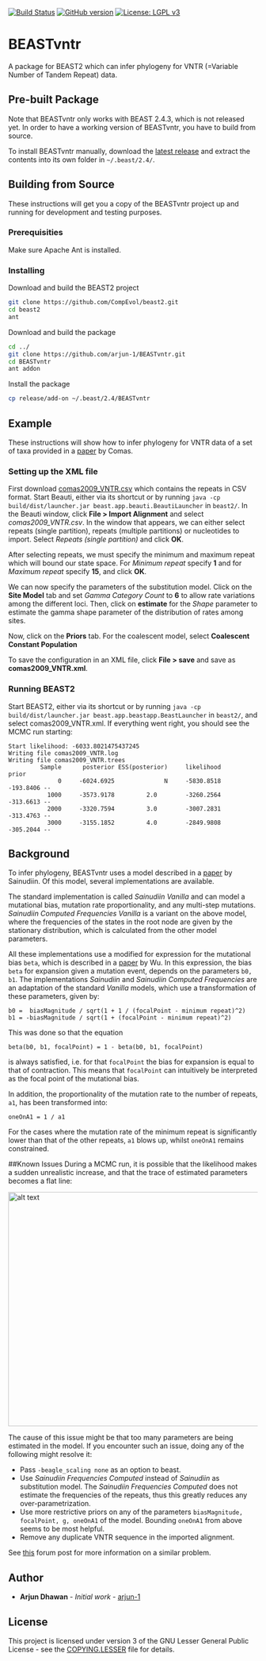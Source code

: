 [![Build Status](https://travis-ci.org/arjun-1/BEASTvntr.svg?branch=master)](https://travis-ci.org/arjun-1/BEASTvntr) [![GitHub version](https://badge.fury.io/gh/arjun-1%2FBEASTvntr.svg)](https://badge.fury.io/gh/arjun-1%2FBEASTvntr)  [![License: LGPL v3](https://img.shields.io/badge/License-LGPL%20v3-blue.svg)](https://raw.githubusercontent.com/arjun-1/BEASTvntr/master/COPYING.LESSER)
# BEASTvntr

A package for BEAST2 which can infer phylogeny for VNTR (=Variable Number of Tandem Repeat) data.

## Pre-built Package
Note that BEASTvntr only works with BEAST 2.4.3, which is not released yet. In order to have a working version of BEASTvntr, you have to build from source.

To install BEASTvntr manually, download the [latest release](https://github.com/arjun-1/BEASTvntr/releases/download/v0.0.2/BEASTvntr.addon.v0.0.2.zip) and extract the contents into its own folder in `~/.beast/2.4/`.
## Building from Source

These instructions will get you a copy of the BEASTvntr project up and running for development and testing purposes.

### Prerequisities

Make sure Apache Ant is installed.

### Installing

Download and build the BEAST2 project

```bash
git clone https://github.com/CompEvol/beast2.git
cd beast2
ant
```
Download and build the package
```bash
cd ../
git clone https://github.com/arjun-1/BEASTvntr.git
cd BEASTvntr
ant addon
```
Install the package
```bash
cp release/add-on ~/.beast/2.4/BEASTvntr
```
## Example
These instructions will show how to infer phylogeny for VNTR data of a set of taxa provided in a [paper](http://journals.plos.org/plosone/article?id=10.1371/journal.pone.0007815) by Comas.
### Setting up the XML file
First download [comas2009_VNTR.csv](examples/csv/comas2009_VNTR.csv) which contains the repeats in CSV format. Start Beauti, either via its shortcut or by running `java -cp build/dist/launcher.jar beast.app.beauti.BeautiLauncher` in `beast2/`. In the Beauti window, click **File > Import Alignment** and select *comas2009_VNTR.csv*. In the window that appears, we can either select repeats (single partition), repeats (multiple partitions) or nucleotides to import. Select *Repeats (single partition)* and click **OK**.

After selecting repeats, we must specify the minimum and maximum repeat which will bound our state space. For *Minimum repeat* specify **1** and for *Maximum repeat* specify **15**, and click **OK**.

We can now specify the parameters of the substitution model. Click on the **Site Model** tab and set *Gamma Category Count* to **6** to allow rate variations among the different loci. Then, click on **estimate** for the *Shape* parameter to estimate the gamma shape parameter of the distribution of rates among sites.

Now, click on the **Priors** tab. For the coalescent model, select **Coalescent Constant Population**

To save the configuration in an XML file, click **File > save** and save as **comas2009_VNTR.xml**.
### Running BEAST2
Start BEAST2, either via its shortcut or by running `java -cp build/dist/launcher.jar beast.app.beastapp.BeastLauncher` in `beast2/`, and select comas2009_VNTR.xml. If everything went right, you should see the MCMC run starting:
```text
Start likelihood: -6033.8021475437245 
Writing file comas2009_VNTR.log
Writing file comas2009_VNTR.trees
         Sample      posterior ESS(posterior)     likelihood          prior
              0     -6024.6925              N     -5830.8518      -193.8406 --
           1000     -3573.9178         2.0        -3260.2564      -313.6613 --
           2000     -3320.7594         3.0        -3007.2831      -313.4763 --
           3000     -3155.1852         4.0        -2849.9808      -305.2044 --
```

## Background
To infer phylogeny, BEASTvntr uses a model described in a [paper](http://www.genetics.org/content/168/1/383.long) by Sainudiin. Of this model, several implementations are available.

The standard implementation is called *Sainudiin Vanilla* and can model a mutational bias, mutation rate proportionality, and any multi-step mutations. *Sainudiin Computed Frequencies Vanilla* is a variant on the above model, where the frequencies of the states in the root node are given by the stationary distribution, which is calculated from the other model parameters. 

All these implementations use a modified for expression for the mutational bias `beta`, which is described in a [paper](http://www.genetics.org/content/188/1/151.long) by Wu. In this expression, the bias `beta` for expansion given a mutation event, depends on the parameters `b0, b1`. The implementations *Sainudiin* and *Sainudiin Computed Frequencies* are an adaptation of the standard *Vanilla* models, which use a transformation of these parameters, given by:
```
b0 =  biasMagnitude / sqrt(1 + 1 / (focalPoint - minimum repeat)^2)
b1 = -biasMagnitude / sqrt(1 + (focalPoint - minimum repeat)^2)
```
This was done so that the equation
```
beta(b0, b1, focalPoint) = 1 - beta(b0, b1, focalPoint)
```
is always satisfied, i.e. for that `focalPoint` the bias for expansion is equal to that of contraction. This means that `focalPoint` can intuitively be interpreted as the focal point of the mutational bias.

In addition, the proportionality of the mutation rate to the number of repeats, `a1`, has been transformed into:
```
oneOnA1 = 1 / a1
```
For the cases where the mutation rate of the minimum repeat is significantly lower than that of the other repeats, `a1` blows up, whilst `oneOnA1` remains constrained.

##Known Issues
During a MCMC run, it is possible that the likelihood makes a sudden unrealistic increase, and that the trace of estimated parameters becomes a flat line:

<img src="https://cloud.githubusercontent.com/assets/8102654/16612531/bd0c3032-4367-11e6-8b60-1873ff80aef8.png" alt="alt text" width="680" height="472">

The cause of this issue might be that too many parameters are being estimated in the model. If you encounter such an issue, doing any of the following might resolve it:  
* Pass `-beagle_scaling none` as an option to beast.  
* Use *Sainudiin Frequencies Computed* instead of *Sainudiin* as substitution model. The *Sainudiin Frequencies Computed*   does not estimate the frequencies of the repeats, thus this greatly reduces any over-parametrization.  
* Use more restrictive priors on any of the parameters `biasMagnitude, focalPoint, g, oneOnA1` of the model.  Bounding `oneOnA1` from above seems to be most helpful.  
* Remove any duplicate VNTR sequence in the imported alignment.

See [this](https://groups.google.com/forum/#!topic/beast-users/ScG6PEZTADE) forum post for more information on a similar problem.

## Author

* **Arjun Dhawan** - *Initial work* - [arjun-1](https://github.com/arjun-1)

## License

This project is licensed under version 3 of the GNU Lesser General Public License - see the [COPYING.LESSER](COPYING.LESSER) file for details.
